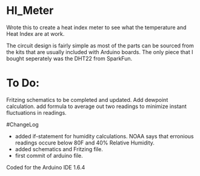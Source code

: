 # HI_Meter
Wrote this to create a heat index meter to see what the temperature and Heat Index are at work.

The circuit design is fairly simple as most of the parts can be sourced from the kits that are usually included
with Arduino boards. The only piece that I bought seperately was the DHT22 from SparkFun.

# To Do:
Fritzing schematics to be completed and updated.
Add dewpoint calculation.
add formula to average out two readings to minimize instant fluctuations in readings.

#ChangeLog
- added if-statement for humidity calculations. NOAA says that erronious readings occure below 80F and 40% Relative Humidity.
- added schematics and Fritzing file.
- first commit of arduino file.



Coded for the Arduino IDE 1.6.4

